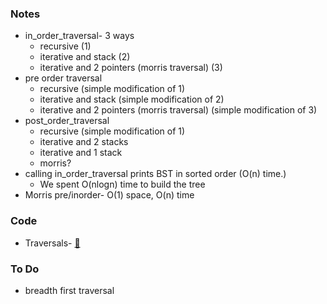 ### Notes
* in_order_traversal- 3 ways
  * recursive (1)
  * iterative and stack (2)
  * iterative and 2 pointers (morris traversal) (3)
* pre order traversal
  * recursive (simple modification of 1)
  * iterative and stack (simple modification of 2)
  * iterative and 2 pointers (morris traversal) (simple modification of 3)
* post_order_traversal
  * recursive (simple modification of 1)
  * iterative and 2 stacks
  * iterative and 1 stack
  * morris?
* calling in_order_traversal prints BST in sorted order (O(n) time.)
  * We spent O(nlogn) time to build the tree
* Morris pre/inorder- O(1) space, O(n) time

### Code
* Traversals- [🐍](https://github.com/rohinarora/Algorithms/blob/master/Trees/Binary%20Search%20Trees/CLRS_Ch12/BST_traveral.py)

### To Do
* breadth first traversal
